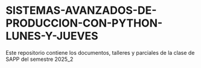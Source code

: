 # SISTEMAS-AVANZADOS-DE-PRODUCCION-CON-PYTHON-LUNES-Y-JUEVES
Este repositorio contiene los documentos, talleres y parciales de la clase de SAPP del semestre 2025_2
